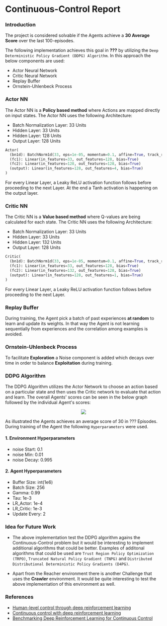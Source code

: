 [//]: # (Image References)

[image1]: ../img/DoubleDQN_equation.png "DoubleDQN Bellman Equation"

# Continuous-Control Report

### Introduction

The project is considered solvable if the Agents achieve a **30 Average Score** over the last 100-episodes.

The following implementation achieves this goal in **???** by utilizing the `Deep Deterministic Policy Gradient (DDPG) Algorithm`. In this approach the below components are used:

- Actor Neural Network
- Critic Neural Network
- Replay Buffer
- Ornstein-Uhlenbeck Process

### Actor NN

The Actor NN is a **Policy based method** where Actions are mapped directly on input states. The Actor NN uses the following Architecture:

- Batch Normalization Layer: 33 Units
- Hidden Layer: 33 Units
- Hidden Layer: 128 Units
- Output Layer: 128 Units

~~~python
Actor(
  (bn1d): BatchNorm1d(33, eps=1e-05, momentum=0.1, affine=True, track_running_stats=True)
  (fc1): Linear(in_features=33, out_features=128, bias=True)
  (fc2): Linear(in_features=128, out_features=128, bias=True)
  (output): Linear(in_features=128, out_features=4, bias=True)
)
~~~

For every Linear Layer, a Leaky ReLU activation function follows before proceeding to the next Layer. At the end a Tanh activation is happening on the output layer.

### Critic NN

The Critic NN is a **Value based method** where Q-values are being calculated for each state. The Critic NN uses the following Architecture:

- Batch Normalization Layer: 33 Units
- Hidden Layer: 33 Units
- Hidden Layer: 132 Units
- Output Layer: 128 Units

~~~python
Critic(
  (bn1d): BatchNorm1d(33, eps=1e-05, momentum=0.1, affine=True, track_running_stats=True)
  (fc1): Linear(in_features=33, out_features=128, bias=True)
  (fc2): Linear(in_features=132, out_features=128, bias=True)
  (output): Linear(in_features=128, out_features=1, bias=True)
)
~~~

For every Linear Layer, a Leaky ReLU activation function follows before proceeding to the next Layer.

### Replay Buffer

During training, the Agent pick a batch of past experiences **at random** to learn and update its weights. In that way the Agent is not learning sequentially from experiences and the correlation among examples is avoided.

### Ornstein-Uhlenbeck Process

To facilitate **Exploration** a Noise component is added which decays over time in order to balance **Exploitation** during training.

### DDPG Algorithm

The DDPG Algorithm utilizes the Actor Network to choose an action based on a particular state and then uses the Critic network to evaluate that action and learn. The overall Agents' scores can be seen in the below graph followed by the individual Agent's scores:

<p align="center">
  <img src="../img/RainbowDQN_scores.png" />
</p>

As illustrated the Agents achieves an average score of 30 in ??? Episodes. During training of the Agent the following `Hyperparameters` were used.

#### 1. Environment Hyperparameters

- noise Start: 0.1
- noise Min: 0.01
- noise Decay: 0.995

#### 2. Agent Hyperparameters

- Buffer Size: int(1e6)
- Batch Size: 256
- Gamma: 0.99
- Tau: 1e-3
- LR_Actor: 1e-4
- LR_Critic: 1e-3
- Update Every: 2

### Idea for Future Work

- The above implementation test the DDPG algorithm agains the Continuous-Control problem but it would be interesting to implement additional algorithms that could be better. Examples of additonal algorithms that could be used are `Trust Region Policy Optimization (TRPO)`, `Truncated Natural Policy Gradient (TNPG)` and  `Distributed Distributional Deterministic Policy Gradients (D4PG)`.

- Apart from the Reacher environment there is another Challenge that uses the **Crawler** environment. It would be quite interesting to test the above implementation of this environment as well.

### References
- [Human-level control through deep reinforcement learning](https://storage.googleapis.com/deepmind-media/dqn/DQNNaturePaper.pdf)
- [Continuous control with deep reinforcement learning](https://arxiv.org/abs/1509.02971)
- [Benchmarking Deep Reinforcement Learning for Continuous Control](https://arxiv.org/abs/1604.06778)
